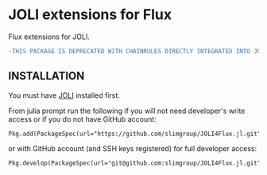 # JOLI extensions for Flux #

Flux extensions for JOLI.

```diff
-THIS PACKAGE IS DEPRECATED WITH CHAINRULES DIRECTLY INTEGRATED INTO JOLI>=V0.8.
```

## INSTALLATION

You must have [JOLI](https://github.com/slimgroup/JOLI.jl) installed first.

From julia prompt run the following if you will not need developer's write access or if you do not have GitHub account:

```
Pkg.add(PackageSpec(url="https://github.com/slimgroup/JOLI4Flux.jl.git",rev="master"))
```

or with GitHub account (and SSH keys registered) for full developer access:

```
Pkg.develop(PackageSpec(url="git@github.com:slimgroup/JOLI4Flux.jl.git"))
```

